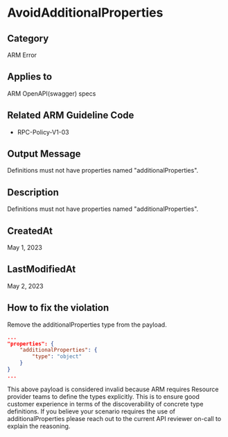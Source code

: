 # AvoidAdditionalProperties

## Category

ARM Error

## Applies to

ARM OpenAPI(swagger) specs

## Related ARM Guideline Code

- RPC-Policy-V1-03

## Output Message

Definitions must not have properties named "additionalProperties".

## Description

Definitions must not have properties named "additionalProperties".

## CreatedAt

May 1, 2023

## LastModifiedAt

May 2, 2023

## How to fix the violation

Remove the additionalProperties type from the payload.

```json
...
"properties": {
    "additionalProperties": {
        "type": "object"
    }
}
...
```

This above payload is considered invalid because ARM requires Resource provider teams to define the types explicitly. This is to ensure good customer experience in terms of the discoverability of concrete type definitions. If you believe your scenario requires the use of additionalProperties please reach out to the current API reviewer on-call to explain the reasoning.

